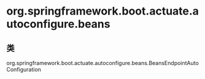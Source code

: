 # org.springframework.boot.actuate.autoconfigure.beans

## 类

org.springframework.boot.actuate.autoconfigure.beans.BeansEndpointAutoConfiguration




